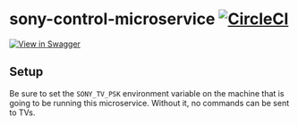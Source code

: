 # sony-control-microservice [![CircleCI](https://circleci.com/gh/byuoitav/sony-control-microservice.svg?style=svg)](https://circleci.com/gh/byuoitav/sony-control-microservice)

[![View in Swagger](http://jessemillar.github.io/view-in-swagger-button/button.svg)](http://byuoitav.github.io/swagger-ui/?url=https://raw.githubusercontent.com/byuoitav/sony-control/master/swagger.yml)


## Setup
Be sure to set the `SONY_TV_PSK` environment variable on the machine that is going to be running this microservice. Without it, no commands can be sent to TVs.
